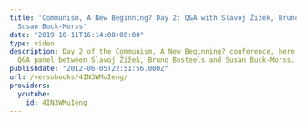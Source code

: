 ```yaml
---
title: 'Communism, A New Beginning? Day 2: Q&A with Slavoj Žižek, Bruno Bosteels and
  Susan Buck-Morss'
date: "2019-10-11T16:14:08+08:00"
type: video
description: Day 2 of the Communism, A New Beginning? conference, here featuring the
  Q&A panel between Slavoj Žižek, Bruno Bosteels and Susan Buck-Morss.
publishdate: "2012-06-05T22:51:56.000Z"
url: /versobooks/4IN3WMuIeng/
providers:
  youtube:
    id: 4IN3WMuIeng
---
```

